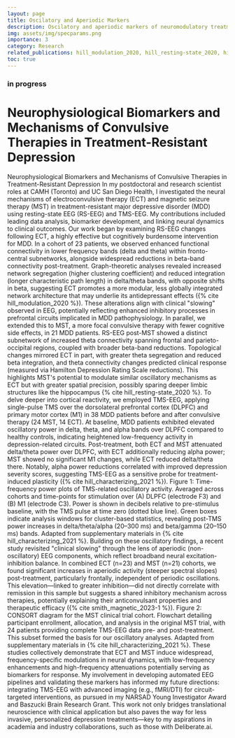 ```yaml
---
layout: page
title: Oscilatory and Aperiodic Markers
description: Oscilatory and aperiodic markers of neuromodulatory treatment for depression
img: assets/img/specparams.png
importance: 3
category: Research
related_publications: hill_modulation_2020, hill_resting-state_2020, hill_characterizing_2021, smith_magnetic_2023-1 
toc: true
---
```

### in progress

# Neurophysiological Biomarkers and Mechanisms of Convulsive Therapies in Treatment-Resistant Depression

Neurophysiological Biomarkers and Mechanisms of Convulsive Therapies in Treatment-Resistant Depression
In my postdoctoral and research scientist roles at CAMH (Toronto) and UC San Diego Health, I investigated the neural mechanisms of electroconvulsive therapy (ECT) and magnetic seizure therapy (MST) in treatment-resistant major depressive disorder (MDD) using resting-state EEG (RS-EEG) and TMS-EEG. My contributions included leading data analysis, biomarker development, and linking neural dynamics to clinical outcomes.
Our work began by examining RS-EEG changes following ECT, a highly effective but cognitively burdensome intervention for MDD. In a cohort of 23 patients, we observed enhanced functional connectivity in lower frequency bands (delta and theta) within fronto-central subnetworks, alongside widespread reductions in beta-band connectivity post-treatment. Graph-theoretic analyses revealed increased network segregation (higher clustering coefficient) and reduced integration (longer characteristic path length) in delta/theta bands, with opposite shifts in beta, suggesting ECT promotes a more modular, less globally integrated network architecture that may underlie its antidepressant effects ({% cite hill_modulation_2020 %}). These alterations align with clinical "slowing" observed in EEG, potentially reflecting enhanced inhibitory processes in prefrontal circuits implicated in MDD pathophysiology.
In parallel, we extended this to MST, a more focal convulsive therapy with fewer cognitive side effects, in 21 MDD patients. RS-EEG post-MST showed a distinct subnetwork of increased theta connectivity spanning frontal and parieto-occipital regions, coupled with broader beta-band reductions. Topological changes mirrored ECT in part, with greater theta segregation and reduced beta integration, and theta connectivity changes predicted clinical response (measured via Hamilton Depression Rating Scale reductions). This highlights MST's potential to modulate similar oscillatory mechanisms as ECT but with greater spatial precision, possibly sparing deeper limbic structures like the hippocampus {% cite hill_resting-state_2020 %}.
To delve deeper into cortical reactivity, we employed TMS-EEG, applying single-pulse TMS over the dorsolateral prefrontal cortex (DLPFC) and primary motor cortex (M1) in 38 MDD patients before and after convulsive therapy (24 MST, 14 ECT). At baseline, MDD patients exhibited elevated oscillatory power in delta, theta, and alpha bands over DLPFC compared to healthy controls, indicating heightened low-frequency activity in depression-related circuits. Post-treatment, both ECT and MST attenuated delta/theta power over DLPFC, with ECT additionally reducing alpha power; MST showed no significant M1 changes, while ECT reduced delta/theta there. Notably, alpha power reductions correlated with improved depression severity scores, suggesting TMS-EEG as a sensitive probe for treatment-induced plasticity ({% cite hill_characterizing_2021 %}).
Figure 1: Time-frequency power plots of TMS-related oscillatory activity. Averaged across cohorts and time-points for stimulation over (A) DLPFC (electrode F3) and (B) M1 (electrode C3). Power is shown in decibels relative to pre-stimulus baseline, with the TMS pulse at time zero (dotted blue line). Green boxes indicate analysis windows for cluster-based statistics, revealing post-TMS power increases in delta/theta/alpha (20–300 ms) and beta/gamma (20–150 ms) bands. Adapted from supplementary materials in {% cite hill_characterizing_2021 %}.
Building on these oscillatory findings, a recent study revisited "clinical slowing" through the lens of aperiodic (non-oscillatory) EEG components, which reflect broadband neural excitation-inhibition balance. In combined ECT (n=23) and MST (n=21) cohorts, we found significant increases in aperiodic activity (steeper spectral slopes) post-treatment, particularly frontally, independent of periodic oscillations. This elevation—linked to greater inhibition—did not directly correlate with remission in this sample but suggests a shared inhibitory mechanism across therapies, potentially explaining their anticonvulsant properties and therapeutic efficacy ({% cite smith_magnetic_2023-1 %}).
Figure 2: CONSORT diagram for the MST clinical trial cohort. Flowchart detailing participant enrollment, allocation, and analysis in the original MST trial, with 24 patients providing complete TMS-EEG data pre- and post-treatment. This subset formed the basis for our oscillatory analyses. Adapted from supplementary materials in {% cite hill_characterizing_2021 %}.
These studies collectively demonstrate that ECT and MST induce widespread, frequency-specific modulations in neural dynamics, with low-frequency enhancements and high-frequency attenuations potentially serving as biomarkers for response. My involvement in developing automated EEG pipelines and validating these markers has informed my future directions: integrating TMS-EEG with advanced imaging (e.g., fMRI/DTI) for circuit-targeted interventions, as pursued in my NARSAD Young Investigator Award and Baszucki Brain Research Grant. This work not only bridges translational neuroscience with clinical application but also paves the way for less invasive, personalized depression treatments—key to my aspirations in academia and industry collaborations, such as those with Deliberate.ai.

